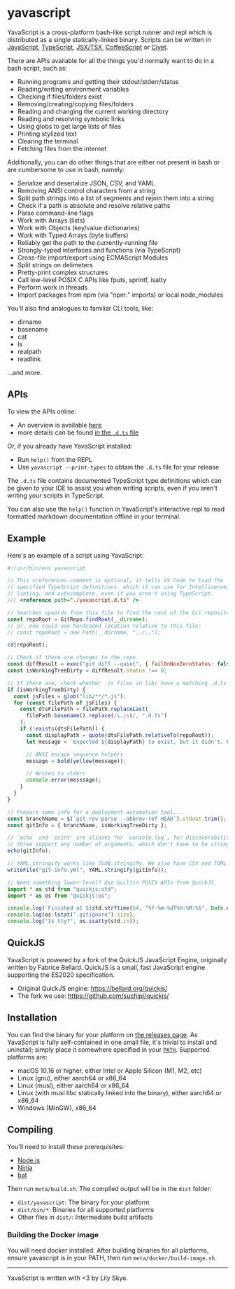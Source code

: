 # yavascript

YavaScript is a cross-platform bash-like script runner and repl which is distributed as a single
statically-linked binary. Scripts can be written in [JavaScript](https://en.wikipedia.org/wiki/JavaScript), [TypeScript](https://www.typescriptlang.org/), [JSX/TSX](https://react.dev/learn/writing-markup-with-jsx), [CoffeeScript](https://coffeescript.org/) or [Civet](https://civet.dev/).

There are APIs available for all the things you'd normally want to do in
a bash script, such as:

- Running programs and getting their stdout/stderr/status
- Reading/writing environment variables
- Checking if files/folders exist
- Removing/creating/copying files/folders
- Reading and changing the current working directory
- Reading and resolving symbolic links
- Using globs to get large lists of files
- Printing stylized text
- Clearing the terminal
- Fetching files from the internet

Additionally, you can do other things that are either not present in bash or are cumbersome to use in bash, namely:

- Serialize and deserialize JSON, CSV, and YAML
- Removing ANSI control characters from a string
- Split path strings into a list of segments and rejoin them into a string
- Check if a path is absolute and resolve relative paths
- Parse command-line flags
- Work with Arrays (lists)
- Work with Objects (key/value dictionaries)
- Work with Typed Arrays (byte buffers)
- Reliably get the path to the currently-running file
- Strongly-typed interfaces and functions (via TypeScript)
- Cross-file import/export using ECMAScript Modules
- Split strings on delimeters
- Pretty-print complex structures
- Call low-level POSIX C APIs like fputs, sprintf, isatty
- Perform work in threads
- Import packages from npm (via "npm:" imports) or local node_modules

You'll also find analogues to familiar CLI tools, like:

- dirname
- basename
- cat
- ls
- realpath
- readlink

...and more.

## APIs

To view the APIs online:

- An overview is available [here](./src/api/help/help.index.help.md)
- more details can be found [in the `.d.ts` file](./yavascript.d.ts)

Or, if you already have YavaScript installed:

- Run `help()` from the REPL
- Use `yavascript --print-types` to obtain the `.d.ts` file for your release

The `.d.ts` file contains documented TypeScript type definitions which can be given to your IDE to assist you when writing scripts, even if you aren't writing your scripts in TypeScript.

You can also use the `help()` function in YavaScript's interactive repl to read formatted markdown documentation offline in your terminal.

## Example

Here's an example of a script using YavaScript:

```js
#!/usr/bin/env yavascript

// This <reference> comment is optional; it tells VS Code to load the
// specified TypeScript definitions, which it can use for Intellisense,
// linting, and autocomplete, even if you aren't using TypeScript.
/// <reference path="./yavascript.d.ts" />

// Searches upwards from this file to find the root of the Git repository
const repoRoot = GitRepo.findRoot(__dirname);
// or, one could use hardcoded location relative to this file:
// const repoRoot = new Path(__dirname, "../..");

cd(repoRoot);

// Check if there are changes to the repo
const diffResult = exec("git diff --quiet", { failOnNonZeroStatus: false });
const isWorkingTreeDirty = diffResult.status !== 0;

// If there are, check whether .js files in lib/ have a matching .d.ts file.
if (isWorkingTreeDirty) {
  const jsFiles = glob("lib/**/*.js");
  for (const filePath of jsFiles) {
    const dtsFilePath = filePath.replaceLast(
      filePath.basename().replace(/\.js$/, ".d.ts")
    );
    if (!exists(dtsFilePath)) {
      const displayPath = quote(dtsFilePath.relativeTo(repoRoot));
      let message = `Expected ${displayPath} to exist, but it didn't. Please add .d.ts files for all .js files under 'lib/'.`;

      // ANSI escape sequence helpers
      message = bold(yellow(message));

      // Writes to stderr
      console.error(messsage);
    }
  }
}

// Prepare some info for a deployment automation tool...
const branchName = $(`git rev-parse --abbrev-ref HEAD`).stdout.trim();
const gitInfo = { branchName, isWorkingTreeDirty };

// `echo` and `print` are aliases for `console.log`, for discoverability. All
// three support any number of arguments, which don't have to be strings.
echo(gitInfo);

// YAML.stringify works like JSON.stringify. We also have CSV and TOML!
writeFile("git-info.yml", YAML.stringify(gitInfo));

// Need something lower-level? Use builtin POSIX APIs from QuickJS.
import * as std from "quickjs:std";
import * as os from "quickjs:os";

console.log(`Finished at ${std.strftime(64, "%Y-%m-%dT%H:%M:%S", Date.now())}`);
console.log(os.lstat(".gitignore").size);
console.log("Is tty?", os.isatty(std.in));
```

## QuickJS

YavaScript is powered by a fork of the QuickJS JavaScript Engine, originally
written by Fabrice Bellard. QuickJS is a small, fast JavaScript engine
supporting the ES2020 specification.

- Original QuickJS engine: https://bellard.org/quickjs/
- The fork we use: https://github.com/suchipi/quickjs/

## Installation

You can find the binary for your platform on [the releases page](https://github.com/suchipi/yavascript/releases). As YavaScript is fully self-contained in one small file, it's trivial to install and uninstall; simply place it somewhere specified in your [`PATH`](https://superuser.com/a/284351). Supported platforms are:

- macOS 10.16 or higher, either Intel or Apple Silicon (M1, M2, etc)
- Linux (gnu), either aarch64 or x86_64
- Linux (musl), either aarch64 or x86_64
- Linux (with musl libc statically linked into the binary), either aarch64 or x86_64
- Windows (MinGW), x86_64

## Compiling

You'll need to install these prerequisites:

- [Node.js](https://nodejs.org/en)
- [Ninja](https://ninja-build.org/)
- [bat](https://github.com/sharkdp/bat)

Then run `meta/build.sh`. The compiled output will be in the `dist` folder:

- `dist/yavascript`: The binary for your platform
- `dist/bin/*`: Binaries for all supported platforms
- Other files in `dist/`: Intermediate build artifacts

### Building the Docker image

You will need docker installed. After building binaries for all platforms, ensure yavascript is in your PATH, then run `meta/docker/build-image.sh`.

---

YavaScript is written with <3 by Lily Skye.
